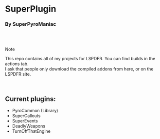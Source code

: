 # SuperPlugin
### By SuperPyroManiac
<br>
<br>

> [!Note]
> This repo contains all of my projects for LSPDFR. You can find builds in the actions tab.<br>
> I ask that people only download the compiled addons from here, or on the LSPDFR site.

<br>

## Current plugins:
- PyroCommon (Library)
- SuperCallouts
- SuperEvents
- DeadlyWeapons
- TurnOffThatEngine
